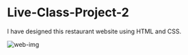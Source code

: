 # Live-Class-Project-2
I have designed this restaurant website using HTML and CSS.

![web-img](https://user-images.githubusercontent.com/111434481/195078112-594c278d-c3f5-467c-9d33-aad246b25c22.png)
